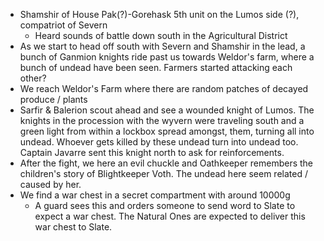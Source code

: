 - Shamshir of House Pak(?)-Gorehask 5th unit on the Lumos side (?), compatriot of Severn
	- Heard sounds of battle down south in the Agricultural District
- As we start to head off south with Severn and Shamshir in the lead, a bunch of Ganmion knights ride past us towards Weldor's farm, where a bunch of undead have been seen. Farmers started attacking each other?
- We reach Weldor's Farm where there are random patches of decayed produce / plants
- Sarfir & Balerion scout ahead and see a wounded knight of Lumos. The knights in the procession with the wyvern were traveling south and a green light from within a lockbox spread amongst, them, turning all into undead. Whoever gets killed by these undead turn into undead too. Captain Javarre sent this knight north to ask for reinforcements.
- After the fight, we here an evil chuckle and Oathkeeper remembers the children's story of Blightkeeper Voth. The undead here seem related / caused by her.
- We find a war chest in a secret compartment with around 10000g
	- A guard sees this and orders someone to send word to Slate to expect a war chest. The Natural Ones are expected to deliver this war chest to Slate.